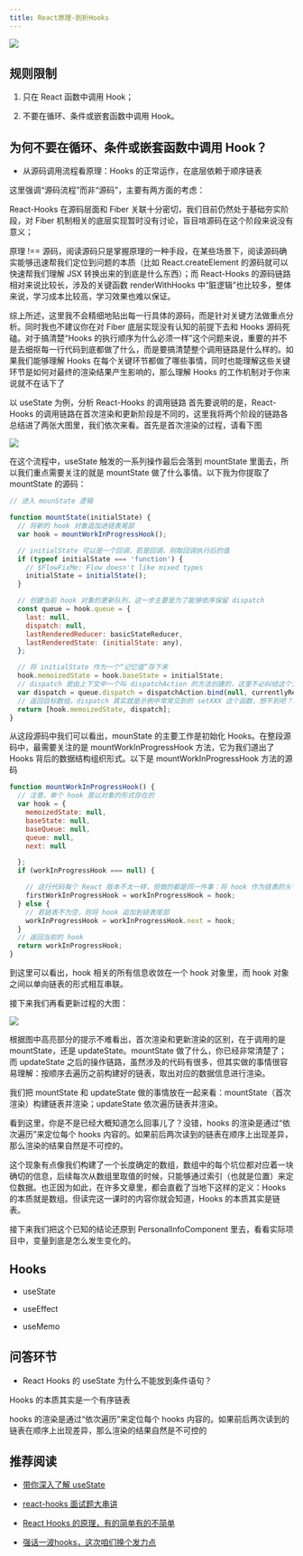 ```yaml
---
title: React原理-剖析Hooks
---
```


![](https://vp-blog-img.oss-cn-shanghai.aliyuncs.com/2021/react/2.2.1%E5%85%A8%E6%A0%88%E5%A4%A7%E5%89%8D%E7%AB%AF%E4%B9%8B%E9%AB%98%E7%BA%A7%E8%BF%9B%E9%98%B6-ReactHooks.png) 


## 规则限制

1. 只在 React 函数中调用 Hook；

2. 不要在循环、条件或嵌套函数中调用 Hook。

## 为何不要在循环、条件或嵌套函数中调用 Hook？

- 从源码调用流程看原理：Hooks 的正常运作，在底层依赖于顺序链表

这里强调“源码流程”而非“源码”，主要有两方面的考虑：

React-Hooks 在源码层面和 Fiber 关联十分密切，我们目前仍然处于基础夯实阶段，对 Fiber 机制相关的底层实现暂时没有讨论，盲目啃源码在这个阶段来说没有意义；

原理 !== 源码，阅读源码只是掌握原理的一种手段，在某些场景下，阅读源码确实能够迅速帮我们定位到问题的本质（比如 React.createElement 的源码就可以快速帮我们理解 JSX 转换出来的到底是什么东西）；而 React-Hooks 的源码链路相对来说比较长，涉及的关键函数 renderWithHooks 中“脏逻辑”也比较多，整体来说，学习成本比较高，学习效果也难以保证。

综上所述，这里我不会精细地贴出每一行具体的源码，而是针对关键方法做重点分析。同时我也不建议你在对 Fiber 底层实现没有认知的前提下去和 Hooks 源码死磕。对于搞清楚“Hooks 的执行顺序为什么必须一样”这个问题来说，重要的并不是去细抠每一行代码到底都做了什么，而是要搞清楚整个调用链路是什么样的。如果我们能够理解 Hooks 在每个关键环节都做了哪些事情，同时也能理解这些关键环节是如何对最终的渲染结果产生影响的，那么理解 Hooks 的工作机制对于你来说就不在话下了

以 useState 为例，分析 React-Hooks 的调用链路
首先要说明的是，React-Hooks 的调用链路在首次渲染和更新阶段是不同的，这里我将两个阶段的链路各总结进了两张大图里，我们依次来看。首先是首次渲染的过程，请看下图

![](https://s0.lgstatic.com/i/image/M00/67/59/Ciqc1F-hJYCAWVjCAAEtNT9pGHA170.png)

在这个流程中，useState 触发的一系列操作最后会落到 mountState 里面去，所以我们重点需要关注的就是 mountState 做了什么事情。以下我为你提取了 mountState 的源码：

```js
// 进入 mounState 逻辑

function mountState(initialState) {
  // 将新的 hook 对象追加进链表尾部
  var hook = mountWorkInProgressHook();

  // initialState 可以是一个回调，若是回调，则取回调执行后的值
  if (typeof initialState === 'function') {
    // $FlowFixMe: Flow doesn't like mixed types
    initialState = initialState();
  }

  // 创建当前 hook 对象的更新队列，这一步主要是为了能够依序保留 dispatch
  const queue = hook.queue = {
    last: null,
    dispatch: null,
    lastRenderedReducer: basicStateReducer,
    lastRenderedState: (initialState: any),
  };

  // 将 initialState 作为一个“记忆值”存下来
  hook.memoizedState = hook.baseState = initialState;
  // dispatch 是由上下文中一个叫 dispatchAction 的方法创建的，这里不必纠结这个方法具体做了什么
  var dispatch = queue.dispatch = dispatchAction.bind(null, currentlyRenderingFiber$1, queue);
  // 返回目标数组，dispatch 其实就是示例中常常见到的 setXXX 这个函数，想不到吧？哈哈
  return [hook.memoizedState, dispatch];
}

```

从这段源码中我们可以看出，mounState 的主要工作是初始化 Hooks。在整段源码中，最需要关注的是 mountWorkInProgressHook 方法，它为我们道出了 Hooks 背后的数据结构组织形式。以下是 mountWorkInProgressHook 方法的源码

```js
function mountWorkInProgressHook() {
  // 注意，单个 hook 是以对象的形式存在的
  var hook = {
    memoizedState: null,
    baseState: null,
    baseQueue: null,
    queue: null,
    next: null

  };
  if (workInProgressHook === null) {

    // 这行代码每个 React 版本不太一样，但做的都是同一件事：将 hook 作为链表的头节点处理
    firstWorkInProgressHook = workInProgressHook = hook;
  } else {
    // 若链表不为空，则将 hook 追加到链表尾部
    workInProgressHook = workInProgressHook.next = hook;
  }
  // 返回当前的 hook
  return workInProgressHook;
}
```

到这里可以看出，hook 相关的所有信息收敛在一个 hook 对象里，而 hook 对象之间以单向链表的形式相互串联。

接下来我们再看更新过程的大图：

![](https://s0.lgstatic.com/i/image/M00/67/59/Ciqc1F-hJTGANs5yAAD4e6ACv8Q643.png)

根据图中高亮部分的提示不难看出，首次渲染和更新渲染的区别，在于调用的是 mountState，还是 updateState。mountState 做了什么，你已经非常清楚了；而 updateState 之后的操作链路，虽然涉及的代码有很多，但其实做的事情很容易理解：按顺序去遍历之前构建好的链表，取出对应的数据信息进行渲染。

我们把 mountState 和 updateState 做的事情放在一起来看：mountState（首次渲染）构建链表并渲染；updateState 依次遍历链表并渲染。

看到这里，你是不是已经大概知道怎么回事儿了？没错，hooks 的渲染是通过“依次遍历”来定位每个 hooks 内容的。如果前后两次读到的链表在顺序上出现差异，那么渲染的结果自然是不可控的。

这个现象有点像我们构建了一个长度确定的数组，数组中的每个坑位都对应着一块确切的信息，后续每次从数组里取值的时候，只能够通过索引（也就是位置）来定位数据。也正因为如此，在许多文章里，都会直截了当地下这样的定义：Hooks 的本质就是数组。但读完这一课时的内容你就会知道，Hooks 的本质其实是链表。

接下来我们把这个已知的结论还原到 PersonalInfoComponent 里去，看看实际项目中，变量到底是怎么发生变化的。

## Hooks

- useState

- useEffect

- useMemo

## 问答环节

- React Hooks 的 useState 为什么不能放到条件语句？

Hooks 的本质其实是一个有序链表

hooks 的渲染是通过“依次遍历”来定位每个 hooks 内容的。如果前后两次读到的链表在顺序上出现差异，那么渲染的结果自然是不可控的

## 推荐阅读

- [带你深入了解 useState](https://mp.weixin.qq.com/s/nYX8Lnj7uwGHAeL5rEnRRg)

- [react-hooks 面试题大串讲](https://mp.weixin.qq.com/s/aEfkRrSNymsiXzdvpNRm5Q)

- [React Hooks 的原理，有的简单有的不简单](https://mp.weixin.qq.com/s/u89G-Uas0mzZQsiWT_4EZQ)

- [强话一波hooks，这次咱们换个发力点](https://juejin.cn/post/7033750813986324510#heading-8)


